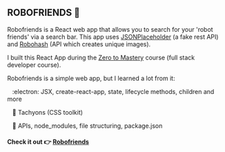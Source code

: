 
## ROBOFRIENDS :robot: 

Robofriends is a React web app that allows you to search for your 'robot friends' via a search bar. This app uses [JSONPlaceholder] (a fake rest API) and [Robohash] (API which creates unique images).

I built this React App during the [Zero to Mastery] course (full stack developer course).

Robofriends is a simple web app, but I learned a lot from it:

&nbsp;&nbsp;&nbsp;:electron: JSX, create-react-app, state, lifecycle methods, children and more

&nbsp;&nbsp;&nbsp;:nail_care: Tachyons (CSS toolkit)

&nbsp;&nbsp;&nbsp;:wrench: APIs, node_modules, file structuring, package.json

#### Check it out :point_right: [Robofriends]

[Zero to Mastery]: https://academy.zerotomastery.io/p/complete-web-developer-zero-to-mastery
[JSONPlaceholder]: https://jsonplaceholder.typicode.com/
[Robohash]: https://robohash.org/
[Robofriends]: https://unizef.github.io/robofriends/

